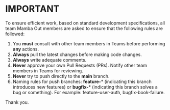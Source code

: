 # IMPORTANT
To ensure efficient work, based on standard development specifications, all team Mamba Out members are asked to ensure that the following rules are followed:

1. You **must** consult with other team members in Teams before performing **any** actions.
2. **Always** pull the latest changes before making code changes.
3. **Always** write adequate comments.
4. **Never** approve your own Pull Requests (PRs). Notify other team members in Teams for reviewing.
5. **Never** try to push directly to the **main** branch.
6. Naming rules for push branches: **feature-*** (indicating this branch introduces new features) or **bugfix-*** (indicating this branch solves a bug or something). For example: feature-user-auth, bugfix-book-failure.

Thank you.
